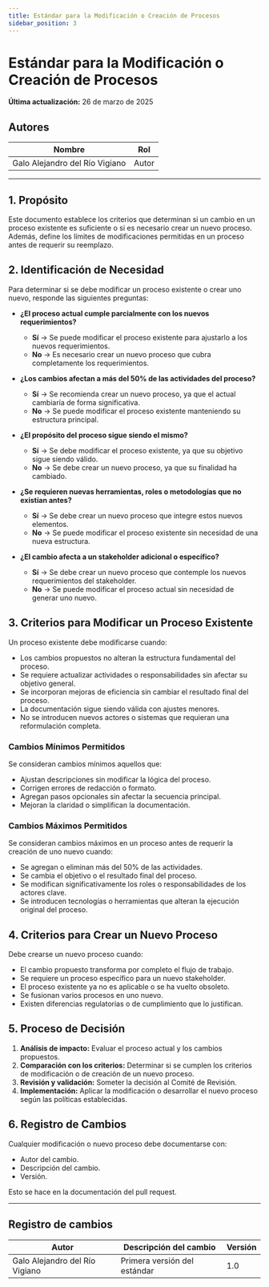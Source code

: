 ```yaml
---
title: Estándar para la Modificación o Creación de Procesos
sidebar_position: 3
---
```


# Estándar para la Modificación o Creación de Procesos

**Última actualización:** 26 de marzo de 2025

## **Autores**  

| **Nombre**              | **Rol**  |
|-------------------------|----------|
| Galo Alejandro del Río Vigiano           | Autor    |

---

## 1. Propósito
Este documento establece los criterios que determinan si un cambio en un proceso existente es suficiente o si es necesario crear un nuevo proceso. Además, define los límites de modificaciones permitidas en un proceso antes de requerir su reemplazo.

## 2. Identificación de Necesidad
Para determinar si se debe modificar un proceso existente o crear uno nuevo, responde las siguientes preguntas:

- **¿El proceso actual cumple parcialmente con los nuevos requerimientos?**
  - **Sí** → Se puede modificar el proceso existente para ajustarlo a los nuevos requerimientos.
  - **No** → Es necesario crear un nuevo proceso que cubra completamente los requerimientos.

- **¿Los cambios afectan a más del 50% de las actividades del proceso?**
  - **Sí** → Se recomienda crear un nuevo proceso, ya que el actual cambiaría de forma significativa.
  - **No** → Se puede modificar el proceso existente manteniendo su estructura principal.

- **¿El propósito del proceso sigue siendo el mismo?**
  - **Sí** → Se debe modificar el proceso existente, ya que su objetivo sigue siendo válido.
  - **No** → Se debe crear un nuevo proceso, ya que su finalidad ha cambiado.

- **¿Se requieren nuevas herramientas, roles o metodologías que no existían antes?**
  - **Sí** → Se debe crear un nuevo proceso que integre estos nuevos elementos.
  - **No** → Se puede modificar el proceso existente sin necesidad de una nueva estructura.

- **¿El cambio afecta a un stakeholder adicional o específico?**
  - **Sí** → Se debe crear un nuevo proceso que contemple los nuevos requerimientos del stakeholder.
  - **No** → Se puede modificar el proceso actual sin necesidad de generar uno nuevo.

## 3. Criterios para Modificar un Proceso Existente
Un proceso existente debe modificarse cuando:

- Los cambios propuestos no alteran la estructura fundamental del proceso.
- Se requiere actualizar actividades o responsabilidades sin afectar su objetivo general.
- Se incorporan mejoras de eficiencia sin cambiar el resultado final del proceso.
- La documentación sigue siendo válida con ajustes menores.
- No se introducen nuevos actores o sistemas que requieran una reformulación completa.

### Cambios Mínimos Permitidos
Se consideran cambios mínimos aquellos que:

- Ajustan descripciones sin modificar la lógica del proceso.
- Corrigen errores de redacción o formato.
- Agregan pasos opcionales sin afectar la secuencia principal.
- Mejoran la claridad o simplifican la documentación.

### Cambios Máximos Permitidos
Se consideran cambios máximos en un proceso antes de requerir la creación de uno nuevo cuando:

- Se agregan o eliminan más del 50% de las actividades.
- Se cambia el objetivo o el resultado final del proceso.
- Se modifican significativamente los roles o responsabilidades de los actores clave.
- Se introducen tecnologías o herramientas que alteran la ejecución original del proceso.

## 4. Criterios para Crear un Nuevo Proceso
Debe crearse un nuevo proceso cuando:

- El cambio propuesto transforma por completo el flujo de trabajo.
- Se requiere un proceso específico para un nuevo stakeholder.
- El proceso existente ya no es aplicable o se ha vuelto obsoleto.
- Se fusionan varios procesos en uno nuevo.
- Existen diferencias regulatorias o de cumplimiento que lo justifican.

## 5. Proceso de Decisión
1. **Análisis de impacto:** Evaluar el proceso actual y los cambios propuestos.
2. **Comparación con los criterios:** Determinar si se cumplen los criterios de modificación o de creación de un nuevo proceso.
3. **Revisión y validación:** Someter la decisión al Comité de Revisión.
4. **Implementación:** Aplicar la modificación o desarrollar el nuevo proceso según las políticas establecidas.

## 6. Registro de Cambios
Cualquier modificación o nuevo proceso debe documentarse con:

- Autor del cambio.
- Descripción del cambio.
- Versión.

Esto se hace en la documentación del pull request.

---

## Registro de cambios

| Autor                          | Descripción del cambio                 | Versión |
| ------------------------------ | -------------------------------------- | ------- |
| Galo Alejandro del Río Vigiano | Primera versión del estándar           | 1.0     |